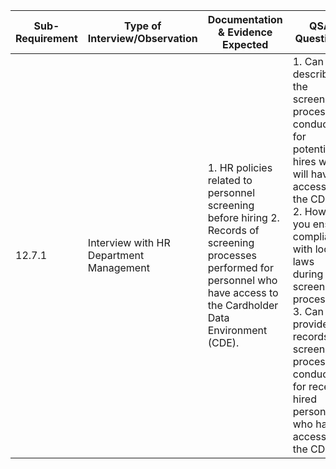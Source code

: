 
| Sub-Requirement | Type of Interview/Observation           | Documentation & Evidence Expected                                                                                                                                               | QSA Questions                                                                                                                                                                                                                                                                                               |
| --------------- | --------------------------------------- | ------------------------------------------------------------------------------------------------------------------------------------------------------------------------------- | ----------------------------------------------------------------------------------------------------------------------------------------------------------------------------------------------------------------------------------------------------------------------------------------------------------- |
| 12.7.1          | Interview with HR Department Management | 1. HR policies related to personnel screening before hiring 2. Records of screening processes performed for personnel who have access to the Cardholder Data Environment (CDE). | 1. Can you describe the screening process conducted for potential hires who will have access to the CDE? 2. How do you ensure compliance with local laws during the screening process? 3. Can you provide records of screening processes conducted for recently hired personnel who have access to the CDE? |
